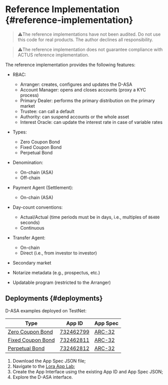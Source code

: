 # Reference Implementation {#reference-implementation}

> ⚠️The reference implementations have not been audited. Do not use this code for
> real products. The author declines all responsibility.

> ⚠️The reference implementation does not guarantee compliance with ACTUS reference
> implementation.

The reference implementation provides the following features:

- RBAC:
  - Arranger: creates, configures and updates the D-ASA
  - Account Manager: opens and closes accounts (proxy a KYC process)
  - Primary Dealer: performs the primary distribution on the primary market
  - Trustee: can call a default
  - Authority: can suspend accounts or the whole asset
  - Interest Oracle: can update the interest rate in case of variable rates

- Types:
  - Zero Coupon Bond
  - Fixed Coupon Bond
  - Perpetual Bond

- Denomination:
  - On-chain (ASA)
  - Off-chain

- Payment Agent (Settlement):
  - On-chain (ASA)

- Day-count conventions:
  - Actual/Actual (time periods must be in days, i.e., multiples of `86400` seconds)
  - Continuous

- Transfer Agent:
  - On-chain
  - Direct (i.e., from investor to investor)

- Secondary market

- Notarize metadata (e.g., prospectus, etc.)

- Updatable program (restricted to the Arranger)

## Deployments {#deployments}

D-ASA examples deployed on TestNet:

| Type                                            | App ID                                                                        | App Spec                                                                                                                             |
|-------------------------------------------------|-------------------------------------------------------------------------------|--------------------------------------------------------------------------------------------------------------------------------------|
| [Zero Coupon Bond](./ref-zero-coupon-bond.md)   | <a href="https://lora.algokit.io/testnet/application/732462799">732462799</a> | <a href="https://github.com/cusma/d-asa/blob/main/smart_contracts/artifacts/zero_coupon_bond/ZeroCouponBond.arc32.json">ARC-32</a>   |
| [Fixed Coupon Bond](./ref-fixed-coupon-bond.md) | <a href="https://lora.algokit.io/testnet/application/732462811">732462811</a> | <a href="https://github.com/cusma/d-asa/blob/main/smart_contracts/artifacts/fixed_coupon_bond/FixedCouponBond.arc32.json">ARC-32</a> |
| [Perpetual Bond](./ref-perpetual-bond.md)       | <a href="https://lora.algokit.io/testnet/application/732462812">732462812</a> | <a href="https://github.com/cusma/d-asa/blob/main/smart_contracts/artifacts/perpetual_bond/PerpetualBond.arc32.json">ARC-32</a>      |

1. Download the App Spec JSON file;
1. Navigate to the <a href="https://lora.algokit.io/testnet/app-lab">Lora App Lab</a>;
1. Create the App Interface using the existing App ID and App Spec JSON;
1. Explore the D-ASA interface.
